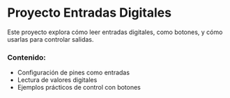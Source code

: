# Proyecto Entradas Digitales

Este proyecto explora cómo leer entradas digitales, como botones, y cómo usarlas para controlar salidas.

### Contenido:
- Configuración de pines como entradas
- Lectura de valores digitales
- Ejemplos prácticos de control con botones
